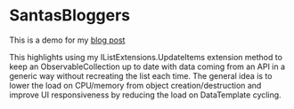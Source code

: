 # SantasBloggers
This is a demo for my [blog post](http://duanenewman.net/blog/post/keeping-observable-collections-up-to-date/)

This highlights using my IListExtensions.UpdateItems extension method to keep an ObservableCollection up to date with data coming from an API in a generic way without recreating the list each time. The general idea is to lower the load on CPU/memory from object creation/destruction and improve UI responsiveness by reducing the load on DataTemplate cycling.
